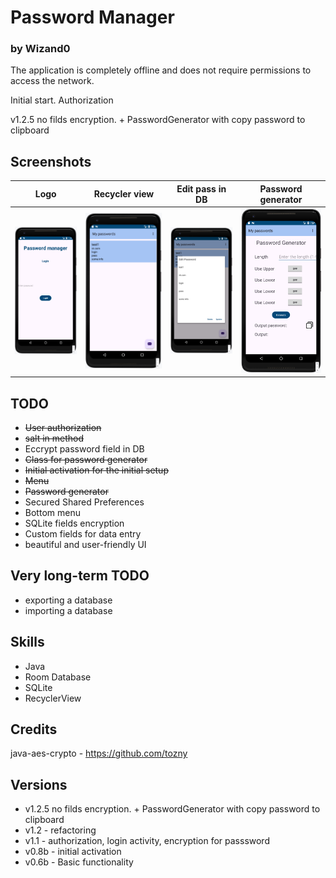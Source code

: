 # Password Manager
### by Wizand0

The application is completely offline and does not require permissions to access the network.

Initial start. Authorization

v1.2.5 no filds encryption. + PasswordGenerator with copy password to clipboard

## Screenshots

Logo           |         Recycler view          |        Edit pass in DB         |  Password generator             
:-------------------------:|:------------------------------:|:------------------------------:|:-------------------------:
![screenshot](screenshot4.png)  | ![screenshot](screenshot3.png) | ![screenshot](screenshot2.png) |  ![screenshot](screenshot1.png)

## TODO
- ~~User authorization~~
- ~~salt in method~~
- Eccrypt password field in DB
- ~~Class for password generator~~
- ~~Initial activation for the initial setup~~
- ~~Menu~~
- ~~Password generator~~
- Secured Shared Preferences
- Bottom menu
- SQLite fields encryption
- Custom fields for data entry
- beautiful and user-friendly UI

## Very long-term TODO
- exporting a database
- importing a database

## Skills
- Java
- Room Database
- SQLite
- RecyclerView

## Credits
java-aes-crypto - https://github.com/tozny

## Versions
- v1.2.5 no filds encryption. + PasswordGenerator with copy password to clipboard
- v1.2 - refactoring
- v1.1 - authorization, login activity, encryption for passsword
- v0.8b - initial activation
- v0.6b - Basic functionality
